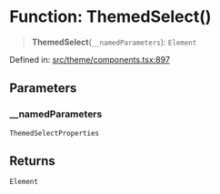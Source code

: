 # Function: ThemedSelect()

> **ThemedSelect**(`__namedParameters`): `Element`

Defined in: [src/theme/components.tsx:897](https://github.com/Nick2bad4u/Uptime-Watcher/blob/3cce0c3b352c8390536ca3c7399ece50a05faf18/src/theme/components.tsx#L897)

## Parameters

### \_\_namedParameters

`ThemedSelectProperties`

## Returns

`Element`
